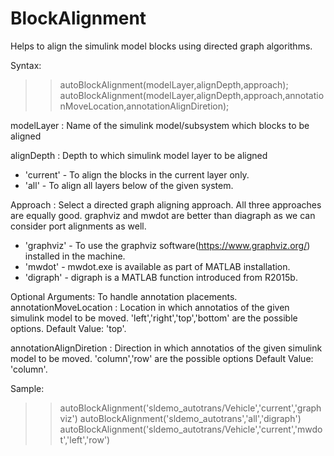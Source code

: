 # BlockAlignment
 Helps to align the simulink model blocks using directed graph algorithms. 

Syntax:
>> autoBlockAlignment(modelLayer,alignDepth,approach);
>> autoBlockAlignment(modelLayer,alignDepth,approach,annotationMoveLocation,annotationAlignDiretion);

modelLayer : Name of the simulink model/subsystem which blocks to be aligned

alignDepth : Depth to which simulink model layer to be aligned
* 'current' - To align the blocks in the current layer only.
* 'all' - To align all layers below of the given system.

Approach : Select a directed graph aligning approach. All three
approaches are equally good. graphviz and mwdot are better than diagraph
as we can consider port alignments as well.
* 'graphviz' - To use the graphviz software(https://www.graphviz.org/)
installed in the machine.
* 'mwdot' - mwdot.exe is available as part of MATLAB installation.
* 'digraph' - digraph is a MATLAB function introduced from R2015b.

Optional Arguments: To handle annotation placements.
annotationMoveLocation : Location in which annotatios of the given simulink model to be moved.
'left','right','top','bottom' are the possible options.
Default Value: 'top'.

annotationAlignDiretion : Direction in which annotatios of the given simulink model to be moved.
'column','row' are the possible options
Default Value: 'column'.

Sample:
>> autoBlockAlignment('sldemo_autotrans/Vehicle','current','graphviz')
>> autoBlockAlignment('sldemo_autotrans','all','digraph')
>> autoBlockAlignment('sldemo_autotrans/Vehicle','current','mwdot','left','row') 
